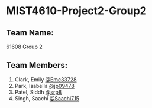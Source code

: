 # MIST4610-Project2-Group2

## Team Name:
61608 Group 2

## Team Members:
1. Clark, Emily [@Emc33728](https://github.com/Emc33728)
2. Park, Isabella [@jp09478](https://github.com/jp09478)
3. Patel, Siddh [@srp8](https://github.com/srp8)
4. Singh, Saachi [@Saachi715](https://github.com/Saachi715)

